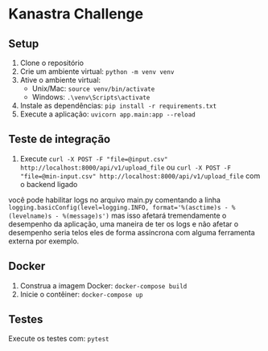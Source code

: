 # Kanastra Challenge

## Setup

1. Clone o repositório
2. Crie um ambiente virtual: `python -m venv venv`
3. Ative o ambiente virtual:
   - Unix/Mac: `source venv/bin/activate`
   - Windows: `.\venv\Scripts\activate`
4. Instale as dependências: `pip install -r requirements.txt`
5. Execute a aplicação: `uvicorn app.main:app --reload`

## Teste de integração
1. Execute `curl -X POST -F "file=@input.csv" http://localhost:8000/api/v1/upload_file` ou `curl -X POST -F "file=@min-input.csv" http://localhost:8000/api/v1/upload_file` com o backend ligado

você pode habilitar logs no arquivo main.py comentando a linha
`logging.basicConfig(level=logging.INFO, format='%(asctime)s - %(levelname)s - %(message)s')`
mas isso afetará tremendamente o desempenho da aplicação, uma maneira de ter os logs e não afetar o desempenho seria telos eles de forma assíncrona com alguma ferramenta externa por exemplo.

## Docker

1. Construa a imagem Docker: `docker-compose build`
2. Inicie o contêiner: `docker-compose up`

## Testes

Execute os testes com: `pytest`
